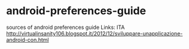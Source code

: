 android-preferences-guide
=========================

sources of android preferences guide
Links:
ITA http://virtualinsanity106.blogspot.it/2012/12/sviluppare-unapplicazione-android-con.html
